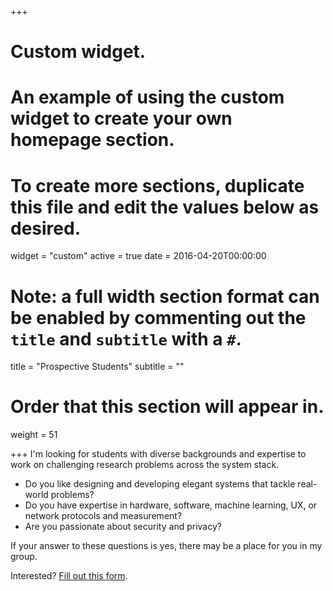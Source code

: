 +++
# Custom widget.
# An example of using the custom widget to create your own homepage section.
# To create more sections, duplicate this file and edit the values below as desired.
widget = "custom"
active = true
date = 2016-04-20T00:00:00

# Note: a full width section format can be enabled by commenting out the `title` and `subtitle` with a `#`.
title = "Prospective Students"
subtitle = ""

# Order that this section will appear in.
weight = 51

+++
I'm looking for students with diverse backgrounds and expertise to work on challenging research problems across the system stack.

- Do you like designing and developing elegant systems that tackle real-world problems?
- Do you have expertise in hardware, software, machine learning, UX, or network protocols and measurement?
- Are you passionate about security and privacy?

If your answer to these questions is yes, there may be a place for you in my group.

Interested? [Fill out this form](https://goo.gl/forms/p9rwEu7Q1FvJeorB3).
